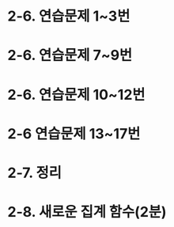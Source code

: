 # 2-6. 연습문제 1~3번
# 2-6. 연습문제 7~9번
# 2-6. 연습문제 10~12번
# 2-6 연습문제 13~17번
# 2-7. 정리
# 2-8. 새로운 집계 함수(2분)
